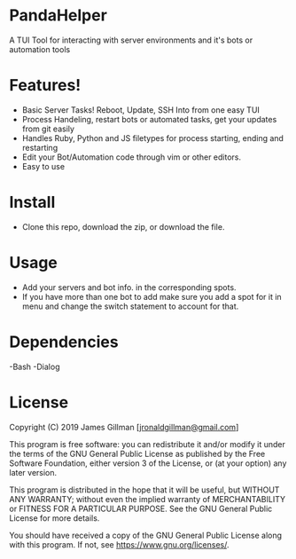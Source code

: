 # PandaHelper
A TUI Tool for interacting with server environments and it's bots or automation tools

# Features!
- Basic Server Tasks! Reboot, Update, SSH Into from one easy TUI
- Process Handeling, restart bots or automated tasks, get your updates from git easily
- Handles Ruby, Python and JS filetypes for process starting, ending and restarting
- Edit your Bot/Automation code through vim or other editors.
- Easy to use

# Install
- Clone this repo, download the zip, or download the file.

# Usage
- Add your servers and bot info. in the corresponding spots.
- If you have more than one bot to add make sure you add a spot for it in menu and change the switch statement to account for that.
 

# Dependencies
-Bash
-Dialog


# License
Copyright (C) 2019  James Gillman [jronaldgillman@gmail.com]

This program is free software: you can redistribute it and/or modify
it under the terms of the GNU General Public License as published by
the Free Software Foundation, either version 3 of the License, or
(at your option) any later version.

This program is distributed in the hope that it will be useful,
but WITHOUT ANY WARRANTY; without even the implied warranty of
MERCHANTABILITY or FITNESS FOR A PARTICULAR PURPOSE.  See the
GNU General Public License for more details.

You should have received a copy of the GNU General Public License
along with this program.  If not, see <https://www.gnu.org/licenses/>.